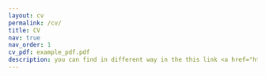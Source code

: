 ```yaml
---
layout: cv
permalink: /cv/
title: CV
nav: true
nav_order: 1
cv_pdf: example_pdf.pdf
description: you can find in different way in the this link <a href="https://farhadinia0.gitlab.io/">Résumé</a>
---
```

